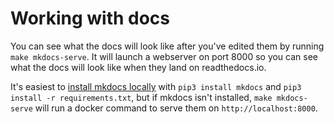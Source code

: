 # Working with docs

You can see what the docs will look like after you've edited them by running `make mkdocs-serve`. It will launch a webserver on port 8000 so you can see what the docs will look like when they land on readthedocs.io.

It's easiest to [install mkdocs locally](https://www.mkdocs.org/user-guide/installation/) with `pip3 install mkdocs` and `pip3 install -r requirements.txt`, but if mkdocs isn't installed, `make mkdocs-serve` will run a docker command to serve them on `http://localhost:8000`.
